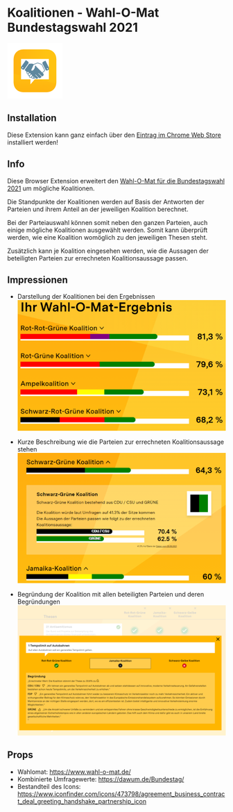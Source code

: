 # Koalitionen - Wahl-O-Mat Bundestagswahl 2021

![logo]

## Installation
Diese Extension kann ganz einfach über den [Eintrag im Chrome Web Store][cws-entry] installiert werden!

## Info

Diese Browser Extension erweitert den [Wahl-O-Mat für die Bundestagswahl 2021][wahlomat-btw-2021] um mögliche Koalitionen.

Die Standpunkte der Koalitionen werden auf Basis der Antworten der Parteien und ihrem Anteil an der jeweiligen Koalition berechnet.

Bei der Parteiauswahl können somit neben den ganzen Parteien, auch einige mögliche Koalitionen ausgewählt werden. Somit kann überprüft werden, wie eine Koalition womöglich zu den jeweiligen Thesen steht.

Zusätzlich kann je Koalition eingesehen werden, wie die Aussagen der beteiligten Parteien zur errechneten Koalitionsaussage passen.

## Impressionen

* Darstellung der Koalitionen bei den Ergebnissen
  ![screenshot1]

* Kurze Beschreibung wie die Parteien zur errechneten Koalitionsaussage stehen
  ![screenshot2]

* Begründung der Koalition mit allen beteiligten Parteien und deren Begründungen
  ![screenshot3]

## Props

* Wahlomat: https://www.wahl-o-mat.de/
* Kombinierte Umfragewerte: https://dawum.de/Bundestag/
* Bestandteil des Icons: https://www.iconfinder.com/icons/473798/agreement_business_contract_deal_greeting_handshake_partnership_icon


[wahlomat-btw-2021]: https://www.wahl-o-mat.de/bundestagswahl2021/app/main_app.html

[cws-entry]: https://chrome.google.com/webstore/detail/idpneemecipcgckilolelgdphmppjmmf

[logo]: extension/icon_128.png
[screenshot1]: images/screenshot_1.png
[screenshot2]: images/screenshot_2.png
[screenshot3]: images/screenshot_3.png